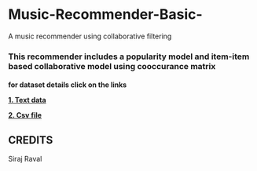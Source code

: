 # Music-Recommender-Basic-
A music recommender using collaborative filtering

<h3> This recommender includes a popularity model and item-item based collaborative model using cooccurance matrix </h3>

<h4> for dataset details click on the  links
  
  <a href =  "https://static.turi.com/datasets/millionsong/10000.txt">1. Text data</a>

  <a href = "https://static.turi.com/datasets/millionsong/song_data.csv">2. Csv file</a>
    
</h4>
    
 ## CREDITS
 
 Siraj Raval
